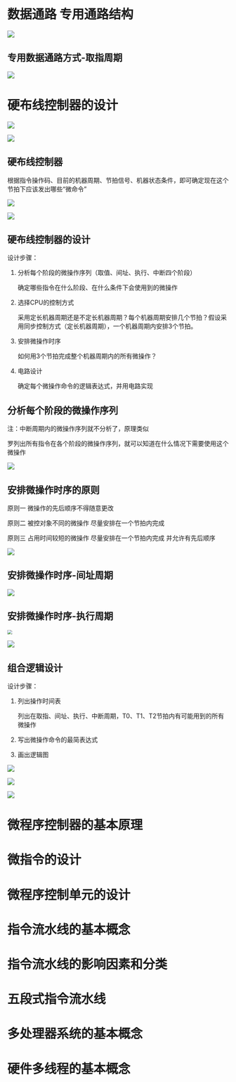 # 数据通路 专用通路结构

![](1.png)

## 专用数据通路方式-取指周期

![](2.png)

# 硬布线控制器的设计

![](3.png)

![](4.png)

## 硬布线控制器

根据指令操作码、目前的机器周期、节拍信号、机器状态条件，即可确定现在这个节拍下应该发出哪些“微命令”

![](5.png)

![](6.png)

## 硬布线控制器的设计

设计步骤：

1. 分析每个阶段的微操作序列（取值、间址、执行、中断四个阶段）

   确定哪些指令在什么阶段、在什么条件下会使用到的微操作

2. 选择CPU的控制方式

   采用定长机器周期还是不定长机器周期？每个机器周期安排几个节拍？假设采用同步控制方式（定长机器周期），一个机器周期内安排3个节拍。

3. 安排微操作时序

   如何用3个节拍完成整个机器周期内的所有微操作？

4. 电路设计

   确定每个微操作命令的逻辑表达式，并用电路实现

## 分析每个阶段的微操作序列

注：中断周期内的微操作序列就不分析了，原理类似

罗列出所有指令在各个阶段的微操作序列，就可以知道在什么情况下需要使用这个微操作

![](7.png)

## 安排微操作时序的原则

原则一 微操作的先后顺序不得随意更改

原则二 被控对象不同的微操作 尽量安排在一个节拍内完成

原则三 占用时间较短的微操作 尽量安排在一个节拍内完成 并允许有先后顺序

![](8.png)

## 安排微操作时序-间址周期

![](9.png)

## 安排微操作时序-执行周期

<img src="10.png" style="zoom:67%;" />

![](11.png)

## 组合逻辑设计

设计步骤：

1. 列出操作时间表

   列出在取指、间址、执行、中断周期，T0、T1、T2节拍内有可能用到的所有微操作

2. 写出微操作命令的最简表达式

3. 画出逻辑图

![](12.png)

![](13.png)

![](14.png)

# 微程序控制器的基本原理

# 微指令的设计

# 微程序控制单元的设计

# 指令流水线的基本概念

# 指令流水线的影响因素和分类

# 五段式指令流水线

# 多处理器系统的基本概念

# 硬件多线程的基本概念
